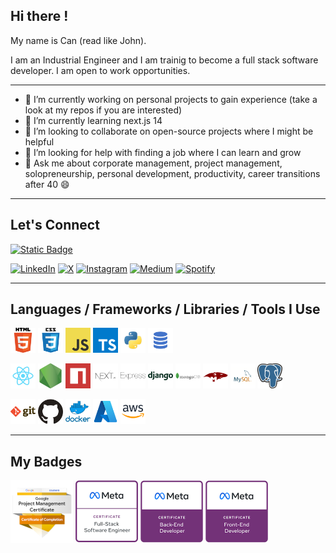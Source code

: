 ## Hi there !

My name is Can (read like John).

I am an Industrial Engineer and I am trainig to become a full stack software developer. I am open to work opportunities.

---

- 🔭 I’m currently working on personal projects to gain experience (take a look at my repos if you are interested)
- 🌱 I’m currently learning next.js 14
- 👯 I’m looking to collaborate on open-source projects where I might be helpful
- 🤔 I’m looking for help with finding a job where I can learn and grow
- 💬 Ask me about corporate management, project management, solopreneurship, personal development, productivity, career transitions after 40 😄

--- 

## Let's Connect

[![Static Badge](https://img.shields.io/badge/Schedule%20a%20Meeting-4285F4?style=for-the-badge&logo=Google%20Calendar&logoColor=white)](https://calendar.app.google/SMKChiJ1i7DS72N18)

[![LinkedIn](https://img.shields.io/badge/LinkedIn-0077B5?style=for-the-badge&logo=LinkedIn&logoColor=white)](https://linkedin.com/in/cankiziloglu)   [![X](https://img.shields.io/badge/X%2FTwitter-000000?style=for-the-badge&logo=x&logoColor=white)](https://twitter.com/CanKiziloglu)   [![Instagram](https://img.shields.io/badge/Instagram-E4405F?style=for-the-badge&logo=Instagram&logoColor=white)](https://instagram.com/cankiziloglu)  [![Medium](https://img.shields.io/badge/Medium-000000?style=for-the-badge&logo=medium&logoColor=white)](https://medium.com/@cankiziloglu)  [![Spotify](https://img.shields.io/badge/Spotify-1DB954?style=for-the-badge&logo=Spotify&logoColor=white)](https://open.spotify.com/user/membercgk)

---

## Languages / Frameworks / Libraries / Tools I Use

<img width="40px" src="https://raw.githubusercontent.com/github/explore/80688e429a7d4ef2fca1e82350fe8e3517d3494d/topics/html/html.png">   <img width="40px" src="https://raw.githubusercontent.com/github/explore/80688e429a7d4ef2fca1e82350fe8e3517d3494d/topics/css/css.png">   <img width="40px" src="https://raw.githubusercontent.com/github/explore/80688e429a7d4ef2fca1e82350fe8e3517d3494d/topics/javascript/javascript.png">   <img width="40px" src="https://raw.githubusercontent.com/github/explore/80688e429a7d4ef2fca1e82350fe8e3517d3494d/topics/typescript/typescript.png">   <img width="40px" src="https://raw.githubusercontent.com/github/explore/80688e429a7d4ef2fca1e82350fe8e3517d3494d/topics/python/python.png">   <img width="40px" src="https://raw.githubusercontent.com/github/explore/80688e429a7d4ef2fca1e82350fe8e3517d3494d/topics/sql/sql.png">

<img width="40px" src="https://raw.githubusercontent.com/github/explore/80688e429a7d4ef2fca1e82350fe8e3517d3494d/topics/react/react.png">   <img width="40px" src="https://raw.githubusercontent.com/github/explore/80688e429a7d4ef2fca1e82350fe8e3517d3494d/topics/nodejs/nodejs.png">   <img width="40px" src="https://raw.githubusercontent.com/github/explore/80688e429a7d4ef2fca1e82350fe8e3517d3494d/topics/npm/npm.png">   <img width="40px" src="https://raw.githubusercontent.com/github/explore/28b02bbc9ad9f7a503c43775aebeb515dc2da5fc/topics/nextjs/nextjs.png">   <img width="40px" src="https://raw.githubusercontent.com/github/explore/80688e429a7d4ef2fca1e82350fe8e3517d3494d/topics/express/express.png">   <img width="40px" src="https://raw.githubusercontent.com/github/explore/7456fdff59816d37ef383a6c8f32a26ff7332db2/topics/django/django.png">   <img width="40px" src="https://raw.githubusercontent.com/github/explore/80688e429a7d4ef2fca1e82350fe8e3517d3494d/topics/mongodb/mongodb.png">    <img width="40px" src="https://raw.githubusercontent.com/github/explore/80688e429a7d4ef2fca1e82350fe8e3517d3494d/topics/mongoose/mongoose.png">   <img width="40px" src="https://raw.githubusercontent.com/github/explore/80688e429a7d4ef2fca1e82350fe8e3517d3494d/topics/mysql/mysql.png">   <img width="40px" src="https://raw.githubusercontent.com/github/explore/80688e429a7d4ef2fca1e82350fe8e3517d3494d/topics/postgresql/postgresql.png">

<img width="40px" src="https://raw.githubusercontent.com/github/explore/80688e429a7d4ef2fca1e82350fe8e3517d3494d/topics/git/git.png">   <img width="40px" src="https://raw.githubusercontent.com/github/explore/89bdd9644f44d1b12180fd512b95574fe4c54617/topics/github-api/github-api.png">   <img width="40px" src="https://raw.githubusercontent.com/github/explore/80688e429a7d4ef2fca1e82350fe8e3517d3494d/topics/docker/docker.png">   <img width="40px" src="https://raw.githubusercontent.com/github/explore/eaef8552d8b082ffafe2bfc8a5023d47da904aac/topics/azure/azure.png">   <img width="40px" src="https://raw.githubusercontent.com/github/explore/fbceb94436312b6dacde68d122a5b9c7d11f9524/topics/aws/aws.png">

---

## My Badges
[<img width="100px" src="img/gpm.png">](https://www.credly.com/badges/1f197ec6-c43b-47ff-a1ac-82e57a75fe52/public_url)
[<img width="100px" src="img/mfs.png">](https://www.credly.com/badges/2de02926-ccd0-42b7-836b-9b1486a881bc/public_url)
[<img width="100px" src="img/mbe.png">](https://www.credly.com/badges/da450859-44d6-4e1b-8921-3167c10671b1/public_url)
[<img width="100px" src="img/mfe.png">](https://www.credly.com/badges/657cb278-b9d8-4559-bec1-38857af5cae0/public_url)
